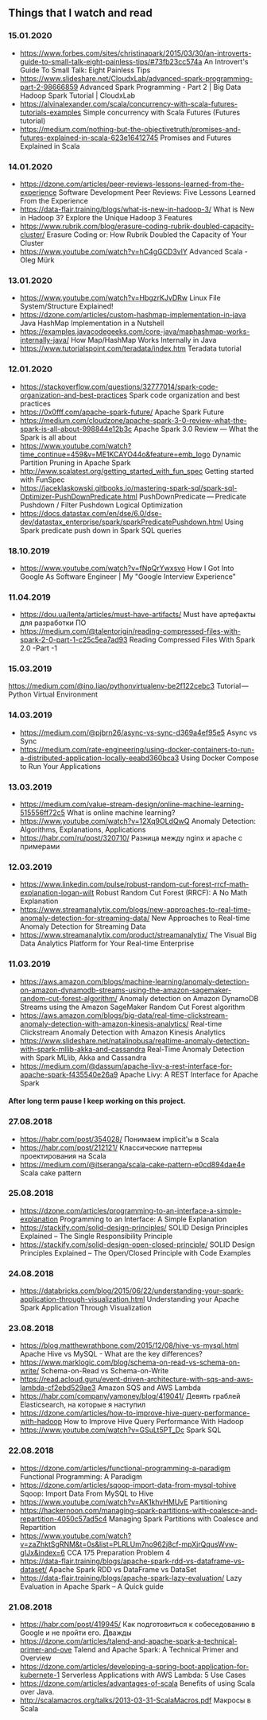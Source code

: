 ## Things that I watch and read

### 15.01.2020
* https://www.forbes.com/sites/christinapark/2015/03/30/an-introverts-guide-to-small-talk-eight-painless-tips/#73fb23cc574a An Introvert's Guide To Small Talk: Eight Painless Tips
* https://www.slideshare.net/CloudxLab/advanced-spark-programming-part-2-98666859 Advanced Spark Programming - Part 2 | Big Data Hadoop Spark Tutorial | CloudxLab
* https://alvinalexander.com/scala/concurrency-with-scala-futures-tutorials-examples Simple concurrency with Scala Futures (Futures tutorial)
* https://medium.com/nothing-but-the-objectivetruth/promises-and-futures-explained-in-scala-623e16412745 Promises and Futures Explained in Scala

### 14.01.2020
* https://dzone.com/articles/peer-reviews-lessons-learned-from-the-experience Software Development Peer Reviews: Five Lessons Learned From the Experience
* https://data-flair.training/blogs/what-is-new-in-hadoop-3/ What is New in Hadoop 3? Explore the Unique Hadoop 3 Features
* https://www.rubrik.com/blog/erasure-coding-rubrik-doubled-capacity-cluster/ Erasure Coding or: How Rubrik Doubled the Capacity of Your Cluster
* https://www.youtube.com/watch?v=hC4gGCD3vlY Advanced Scala - Oleg Mürk

### 13.01.2020
* https://www.youtube.com/watch?v=HbgzrKJvDRw Linux File System/Structure Explained!
* https://dzone.com/articles/custom-hashmap-implementation-in-java Java HashMap Implementation in a Nutshell
* https://examples.javacodegeeks.com/core-java/maphashmap-works-internally-java/ How Map/HashMap Works Internally in Java
* https://www.tutorialspoint.com/teradata/index.htm Teradata tutorial

### 12.01.2020
* https://stackoverflow.com/questions/32777014/spark-code-organization-and-best-practices Spark code organization and best practices
* https://0x0fff.com/apache-spark-future/ Apache Spark Future
* https://medium.com/cloudzone/apache-spark-3-0-review-what-the-spark-is-all-about-998844e12b3c Apache Spark 3.0 Review — What the Spark is all about
* https://www.youtube.com/watch?time_continue=459&v=ME1KCAYO44o&feature=emb_logo Dynamic Partition Pruning in Apache Spark
* http://www.scalatest.org/getting_started_with_fun_spec Getting started with FunSpec
* https://jaceklaskowski.gitbooks.io/mastering-spark-sql/spark-sql-Optimizer-PushDownPredicate.html PushDownPredicate — Predicate Pushdown / Filter Pushdown Logical Optimization
* https://docs.datastax.com/en/dse/6.0/dse-dev/datastax_enterprise/spark/sparkPredicatePushdown.html Using Spark predicate push down in Spark SQL queries

### 18.10.2019
* https://www.youtube.com/watch?v=fNpQrYwxsvo How I Got Into Google As Software Engineer | My "Google Interview Experience"

### 11.04.2019
* https://dou.ua/lenta/articles/must-have-artifacts/ Must have артефакты для разработки ПО
* https://medium.com/@talentorigin/reading-compressed-files-with-spark-2-0-part-1-c25c5ea7ad93 Reading Compressed Files With Spark 2.0 -Part -1

### 15.03.2019
https://medium.com/@ino.liao/pythonvirtualenv-be2f122cebc3 Tutorial — Python Virtual Environment

### 14.03.2019
* https://medium.com/@pjbrn26/async-vs-sync-d369a4ef95e5 Async vs Sync
* https://medium.com/rate-engineering/using-docker-containers-to-run-a-distributed-application-locally-eeabd360bca3 Using Docker Compose to Run Your Applications

### 13.03.2019
* https://medium.com/value-stream-design/online-machine-learning-515556ff72c5 What is online machine learning?
* https://www.youtube.com/watch?v=12Xq9OLdQwQ Anomaly Detection: Algorithms, Explanations, Applications
* https://habr.com/ru/post/320710/ Разница между nginx и apache с примерами

### 12.03.2019
* https://www.linkedin.com/pulse/robust-random-cut-forest-rrcf-math-explanation-logan-wilt Robust Random Cut Forest (RRCF): A No Math Explanation
* https://www.streamanalytix.com/blogs/new-approaches-to-real-time-anomaly-detection-for-streaming-data/ New Approaches to Real-time Anomaly Detection for Streaming Data
* https://www.streamanalytix.com/product/streamanalytix/ The Visual Big Data Analytics Platform for Your Real-time Enterprise

### 11.03.2019
* https://aws.amazon.com/blogs/machine-learning/anomaly-detection-on-amazon-dynamodb-streams-using-the-amazon-sagemaker-random-cut-forest-algorithm/ Anomaly detection on Amazon DynamoDB Streams using the Amazon SageMaker Random Cut Forest algorithm
* https://aws.amazon.com/blogs/big-data/real-time-clickstream-anomaly-detection-with-amazon-kinesis-analytics/ Real-time Clickstream Anomaly Detection with Amazon Kinesis Analytics
* https://www.slideshare.net/natalinobusa/realtime-anomaly-detection-with-spark-mllib-akka-and-cassandra Real-Time Anomaly Detection with Spark MLlib, Akka and Cassandra
* https://medium.com/@dassum/apache-livy-a-rest-interface-for-apache-spark-f435540e26a9 Apache Livy: A REST Interface for Apache Spark

#### After long term pause I keep working on this project. 

### 27.08.2018
* https://habr.com/post/354028/ Понимаем implicit'ы в Scala
* https://habr.com/post/212121/ Классические паттерны проектирования на Scala
* https://medium.com/@itseranga/scala-cake-pattern-e0cd894dae4e Scala cake pattern

### 25.08.2018
* https://dzone.com/articles/programming-to-an-interface-a-simple-explanation Programming to an Interface: A Simple Explanation
* https://stackify.com/solid-design-principles/ SOLID Design Principles Explained – The Single Responsibility Principle
* https://stackify.com/solid-design-open-closed-principle/ SOLID Design Principles Explained – The Open/Closed Principle with Code Examples

### 24.08.2018
* https://databricks.com/blog/2015/06/22/understanding-your-spark-application-through-visualization.html Understanding your Apache Spark Application Through Visualization

### 23.08.2018
* https://blog.matthewrathbone.com/2015/12/08/hive-vs-mysql.html Apache Hive vs MySQL - What are the key differences?
* https://www.marklogic.com/blog/schema-on-read-vs-schema-on-write/ Schema-on-Read vs Schema-on-Write
* https://read.acloud.guru/event-driven-architecture-with-sqs-and-aws-lambda-cf2ebd529ae3 Amazon SQS and AWS Lambda
* https://habr.com/company/yamoney/blog/419041/ Девять граблей Elasticsearch, на которые я наступил
* https://dzone.com/articles/how-to-improve-hive-query-performance-with-hadoop How to Improve Hive Query Performance With Hadoop
* https://www.youtube.com/watch?v=GSuLt5PT_Dc Spark SQL

### 22.08.2018
* https://dzone.com/articles/functional-programming-a-paradigm Functional Programming: A Paradigm
* https://dzone.com/articles/sqoop-import-data-from-mysql-tohive Sqoop: Import Data From MySQL to Hive
* https://www.youtube.com/watch?v=AK1khvHMUvE Partitioning
* https://hackernoon.com/managing-spark-partitions-with-coalesce-and-repartition-4050c57ad5c4 Managing Spark Partitions with Coalesce and Repartition
* https://www.youtube.com/watch?v=zaZhktSgRNM&t=0s&list=PLRLUm7no962j8cf-mpXjrQqusWvw-gIJx&index=6 CCA 175 Preparation Problem 4
* https://data-flair.training/blogs/apache-spark-rdd-vs-dataframe-vs-dataset/ Apache Spark RDD vs DataFrame vs DataSet
* https://data-flair.training/blogs/apache-spark-lazy-evaluation/ Lazy Evaluation in Apache Spark – A Quick guide

### 21.08.2018
* https://habr.com/post/419945/ Как подготовиться к собеседованию в Google и не пройти его. Дважды
* https://dzone.com/articles/talend-and-apache-spark-a-technical-primer-and-ove Talend and Apache Spark: A Technical Primer and Overview
* https://dzone.com/articles/developing-a-spring-boot-application-for-kubernete-1 Serverless Applications with AWS Lambda: 5 Use Cases 
* https://dzone.com/articles/advantages-of-scala  Benefits of using Scala over Java.
* http://scalamacros.org/talks/2013-03-31-ScalaMacros.pdf  Макросы в Scala
